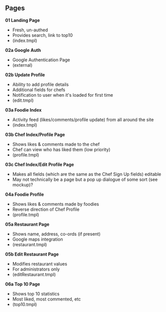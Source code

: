 Pages
-------

**01 Landing Page**
* Fresh, un-authed
* Provides search, link to top10
* (index.tmpl)

**02a Google Auth**
* Google Authentication Page
* (external)

**02b Update Profile**
* Ability to add profile details
* Additional fields for chefs
* Notification to user when it's loaded for first time
* (edit.tmpl)

**03a Foodie Index**
* Activity feed (likes/comments/profile update) from all around the site
* (index.tmpl)

**03b Chef Index/Profile Page**
* Shows likes & comments made to the chef
* Chef can view who has liked them (low priority)
* (profile.tmpl)

**03c Chef Index/Edit Profile Page**
* Makes all fields (which are the same as the Chef Sign Up fields) editable
* May not technically be a page but a pop up dialogue of some sort (see mockup)?

**04a Foodie Profile**
* Shows likes & comments made by foodies
* Reverse direction of Chef Profile
* (profile.tmpl)

**05a Restaurant Page**
* Shows name, address, co-ords (if present)
* Google maps integration
* (restaurant.tmpl)

**05b Edit Restaurant Page**
* Modifies restaurant values
* For administrators only
* (editRestaurant.tmpl)

**06a Top 10 Page**
* Shows top 10 statistics
* Most liked, most commented, etc
* (top10.tmpl)
